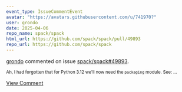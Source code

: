 ```yaml
---
event_type: IssueCommentEvent
avatar: "https://avatars.githubusercontent.com/u/741970?"
user: grondo
date: 2025-04-06
repo_name: spack/spack
html_url: https://github.com/spack/spack/pull/49893
repo_url: https://github.com/spack/spack
---
```


<a href='https://github.com/grondo' target='_blank'>grondo</a> commented on issue <a href='https://github.com/spack/spack/pull/49893' target='_blank'>spack/spack#49893</a>.

<small>Ah, I had forgotten that for Python 3.12 we'll now need the `packaging` module. See:...</small>

<a href='https://github.com/spack/spack/pull/49893' target='_blank'>View Comment</a>